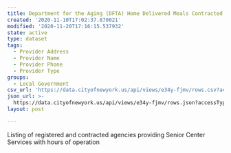 ```yaml
---
title: Department for the Aging (DFTA) Home Delivered Meals Contracted Providers
created: '2020-11-10T17:02:37.870021'
modified: '2020-11-20T17:16:15.537932'
state: active
type: dataset
tags:
  - Provider Address
  - Provider Name
  - Provider Phone
  - Provider Type
groups:
  - Local Government
csv_url: 'https://data.cityofnewyork.us/api/views/e34y-fjmv/rows.csv?accessType=DOWNLOAD'
json_url: >-
  https://data.cityofnewyork.us/api/views/e34y-fjmv/rows.json?accessType=DOWNLOAD
layout: post

---
```

Listing of registered and contracted agencies providing Senior Center Services with hours of operation
